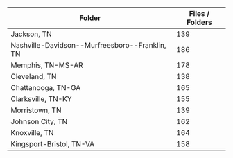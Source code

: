 | Folder                                         |   Files / Folders |
|------------------------------------------------|-------------------|
| Jackson, TN                                    |               139 |
| Nashville-Davidson--Murfreesboro--Franklin, TN |               186 |
| Memphis, TN-MS-AR                              |               178 |
| Cleveland, TN                                  |               138 |
| Chattanooga, TN-GA                             |               165 |
| Clarksville, TN-KY                             |               155 |
| Morristown, TN                                 |               139 |
| Johnson City, TN                               |               162 |
| Knoxville, TN                                  |               164 |
| Kingsport-Bristol, TN-VA                       |               158 |